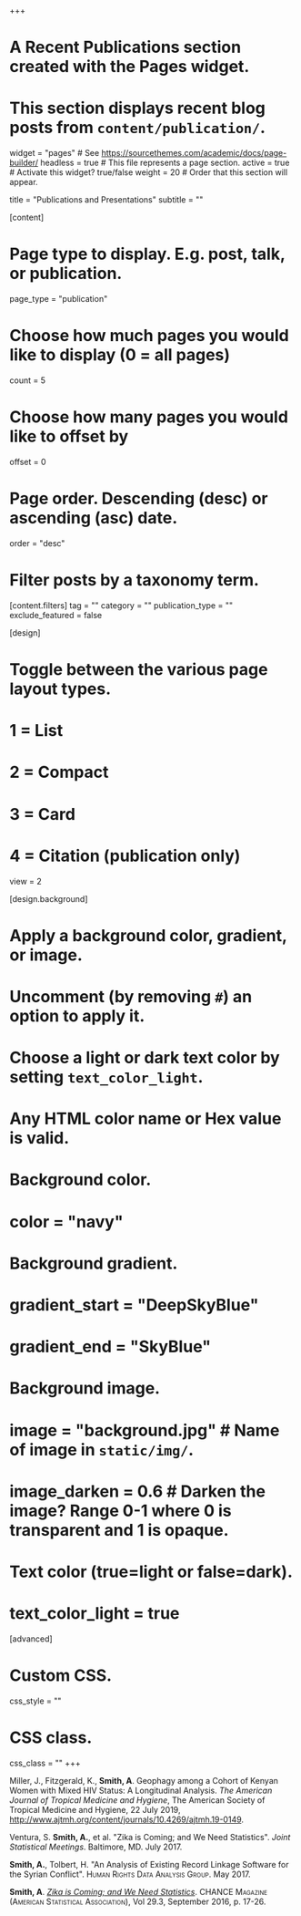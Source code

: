 +++
# A Recent Publications section created with the Pages widget.
# This section displays recent blog posts from `content/publication/`.

widget = "pages"  # See https://sourcethemes.com/academic/docs/page-builder/
headless = true  # This file represents a page section.
active = true  # Activate this widget? true/false
weight = 20 # Order that this section will appear.

title = "Publications and Presentations"
subtitle = ""

[content]
  # Page type to display. E.g. post, talk, or publication.
  page_type = "publication"
  
  # Choose how much pages you would like to display (0 = all pages)
  count = 5
  
  # Choose how many pages you would like to offset by
  offset = 0

  # Page order. Descending (desc) or ascending (asc) date.
  order = "desc"

  # Filter posts by a taxonomy term.
  [content.filters]
    tag = ""
    category = ""
    publication_type = ""
    exclude_featured = false
  
[design]
  # Toggle between the various page layout types.
  #   1 = List
  #   2 = Compact
  #   3 = Card
  #   4 = Citation (publication only)
  view = 2
  
[design.background]
  # Apply a background color, gradient, or image.
  #   Uncomment (by removing `#`) an option to apply it.
  #   Choose a light or dark text color by setting `text_color_light`.
  #   Any HTML color name or Hex value is valid.
    
  # Background color.
  # color = "navy"
  
  # Background gradient.
  # gradient_start = "DeepSkyBlue"
  # gradient_end = "SkyBlue"
  
  # Background image.
  # image = "background.jpg"  # Name of image in `static/img/`.
  # image_darken = 0.6  # Darken the image? Range 0-1 where 0 is transparent and 1 is opaque.

  # Text color (true=light or false=dark).
  # text_color_light = true  
  
[advanced]
 # Custom CSS. 
 css_style = ""
 
 # CSS class.
 css_class = ""
+++

Miller, J., Fitzgerald, K., **Smith, A**. Geophagy among a Cohort of Kenyan Women with Mixed HIV Status: A Longitudinal Analysis. *The American Journal of Tropical Medicine and Hygiene*, The American Society of Tropical Medicine and Hygiene, 22 July 2019, http://www.ajtmh.org/content/journals/10.4269/ajtmh.19-0149.

Ventura, S. **Smith, A.**, et al. "Zika is Coming; and We Need Statistics". *Joint Statistical Meetings*.
Baltimore, MD. July 2017.  

**Smith, A.**, Tolbert, H. "An Analysis of Existing Record Linkage Software for the Syrian Conflict". <span class="smallcaps">Human Rights
Data Analysis Group</span>. May 2017.  

**Smith, A**. [*Zika is Coming; and We Need Statistics*](https://chance.amstat.org/2016/09/zika/).
<span class="smallcaps">CHANCE Magazine (American Statistical
Association)</span>, Vol 29.3, September 2016, p. 17-26.  

